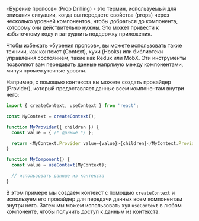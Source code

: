 «Бурение пропсов» (Prop Drilling) - это термин, используемый для описания ситуации, когда вы передаете свойства (props) через несколько уровней компонентов, чтобы добраться до компонента, которому они действительно нужны. Это может привести к избыточному коду и затруднить поддержку приложения.

Чтобы избежать «бурения пропсов», вы можете использовать такие техники, как контекст (Context), хуки (Hooks) или библиотеки управления состоянием, такие как Redux или MobX. Эти инструменты позволяют вам передавать данные напрямую между компонентами, минуя промежуточные уровни.

Например, с помощью контекста вы можете создать провайдер (Provider), который предоставляет данные всем компонентам внутри него:
```javascript
import { createContext, useContext } from 'react';

const MyContext = createContext();

function MyProvider({ children }) {
  const value = { /* данные */ };

  return <MyContext.Provider value={value}>{children}</MyContext.Provider>;
}

function MyComponent() {
  const value = useContext(MyContext);

  // использовать данные из контекста
}
```
В этом примере мы создаем контекст с помощью `createContext` и используем его провайдер для передачи данных всем компонентам внутри него. Затем мы можем использовать хук `useContext` в любом компоненте, чтобы получить доступ к данным из контекста.


